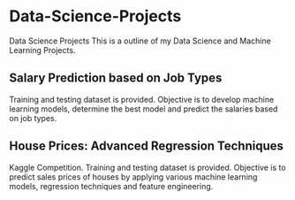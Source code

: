 # Data-Science-Projects
Data Science Projects
This is a outline of my Data Science and Machine Learning Projects.

## Salary Prediction based on Job Types

Training and testing dataset is provided. Objective is to develop machine learning models, determine the best model and predict the salaries based on job types.

## House Prices: Advanced Regression Techniques

Kaggle Competition. Training and testing dataset is provided. Objective is to predict sales prices of houses by applying various machine learning models, regression techniques and feature engineering.


